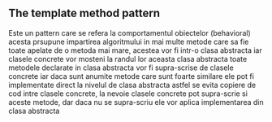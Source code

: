 ## The template method pattern

Este un pattern care se refera la comportamentul obiectelor (behavioral) acesta prsupune impartirea algoritmului in mai multe metode
care sa fie toate apelate de o metoda mai mare, acestea vor fi intr-o clasa abstracta iar clasele concrete vor mosteni la randul lor aceasta clasa abstracta
toate metodele declarate in clasa abstracta vor fi supra-scrise de clasele concrete iar daca sunt anumite metode care sunt foarte similare ele pot fi implementate
direct la nivelul de clasa abstracta astfel se evita copiere de cod intre clasele concrete, la nevoie clasele concrete pot supra-scrie si aceste metode, dar daca nu se 
supra-scriu ele vor aplica implementarea din clasa abstracta
